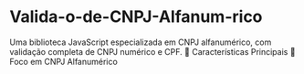 # Valida-o-de-CNPJ-Alfanum-rico
Uma biblioteca JavaScript especializada em CNPJ alfanumérico, com validação completa de CNPJ numérico e CPF. 🌟 Características Principais  🎯 Foco em CNPJ Alfanumérico 
